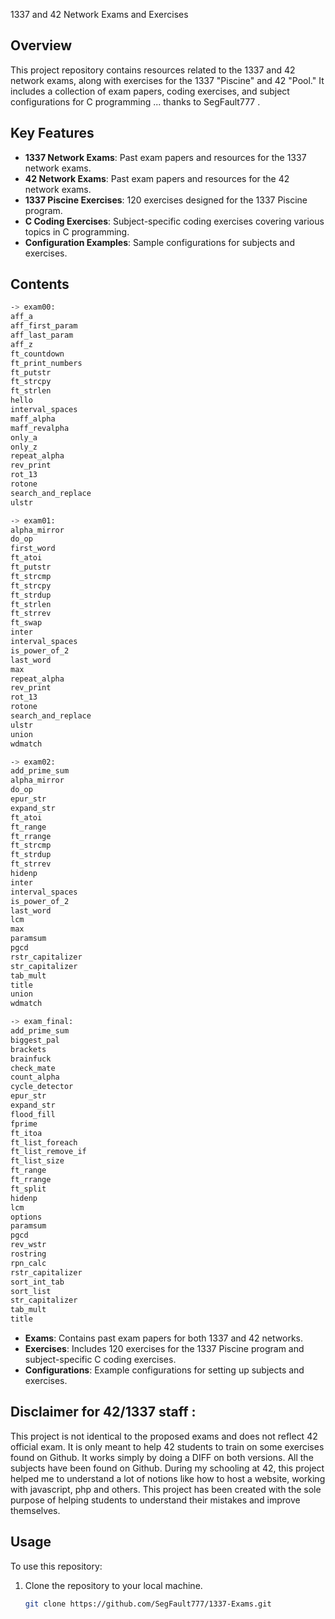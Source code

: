 1337 and 42 Network Exams and Exercises

## Overview
This project repository contains resources related to the 1337 and 42 network exams, along with exercises for the 1337 "Piscine" and 42 "Pool." It includes a collection of exam papers, coding exercises, and subject configurations for C programming ... thanks to SegFault777 .

## Key Features
- **1337 Network Exams**: Past exam papers and resources for the 1337 network exams.
- **42 Network Exams**: Past exam papers and resources for the 42 network exams.
- **1337 Piscine Exercises**: 120 exercises designed for the 1337 Piscine program.
- **C Coding Exercises**: Subject-specific coding exercises covering various topics in C programming.
- **Configuration Examples**: Sample configurations for subjects and exercises.

## Contents
```bash
-> exam00:
aff_a
aff_first_param
aff_last_param
aff_z
ft_countdown
ft_print_numbers
ft_putstr
ft_strcpy
ft_strlen
hello
interval_spaces
maff_alpha
maff_revalpha
only_a
only_z
repeat_alpha
rev_print
rot_13
rotone
search_and_replace
ulstr

-> exam01:
alpha_mirror
do_op
first_word
ft_atoi
ft_putstr
ft_strcmp
ft_strcpy
ft_strdup
ft_strlen
ft_strrev
ft_swap
inter
interval_spaces
is_power_of_2
last_word
max
repeat_alpha
rev_print
rot_13
rotone
search_and_replace
ulstr
union
wdmatch

-> exam02:
add_prime_sum
alpha_mirror
do_op
epur_str
expand_str
ft_atoi
ft_range
ft_rrange
ft_strcmp
ft_strdup
ft_strrev
hidenp
inter
interval_spaces
is_power_of_2
last_word
lcm
max
paramsum
pgcd
rstr_capitalizer
str_capitalizer
tab_mult
title
union
wdmatch

-> exam_final:
add_prime_sum
biggest_pal
brackets
brainfuck
check_mate
count_alpha
cycle_detector
epur_str
expand_str
flood_fill
fprime
ft_itoa
ft_list_foreach
ft_list_remove_if
ft_list_size
ft_range
ft_rrange
ft_split
hidenp
lcm
options
paramsum
pgcd
rev_wstr
rostring
rpn_calc
rstr_capitalizer
sort_int_tab
sort_list
str_capitalizer
tab_mult
title
```
- **Exams**: Contains past exam papers for both 1337 and 42 networks.
- **Exercises**: Includes 120 exercises for the 1337 Piscine program and subject-specific C coding exercises.
- **Configurations**: Example configurations for setting up subjects and exercises.

## Disclaimer for 42/1337 staff :
This project is not identical to the proposed exams and does not reflect 42 official exam. It is only meant to help 42 students to train on some exercises found on Github. It works simply by doing a DIFF on both versions. All the subjects have been found on Github. During my schooling at 42, this project helped me to understand a lot of notions like how to host a website, working with javascript, php and others. This project has been created with the sole purpose of helping students to understand their mistakes and improve themselves.

## Usage
To use this repository:
1. Clone the repository to your local machine.
   ```bash
   git clone https://github.com/SegFault777/1337-Exams.git
